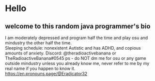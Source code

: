 # Hello
## welcome to this random java programmer's bio
I am moderately depressed and program half the time and play osu and mindustry the other half the time.  
Sleeping schedule: nonexistent
Autistic and has ADHD, and copious amounts of anxiety. 
Discord: @theradioactivebanana or TheRadioactiveBanana#0545
ps - do NOT dm me for osu or any game outside mindustry unless you already know me, never refer to me by my real name if you happen to know it.
https://en.pronouns.page/@Eradicator32
